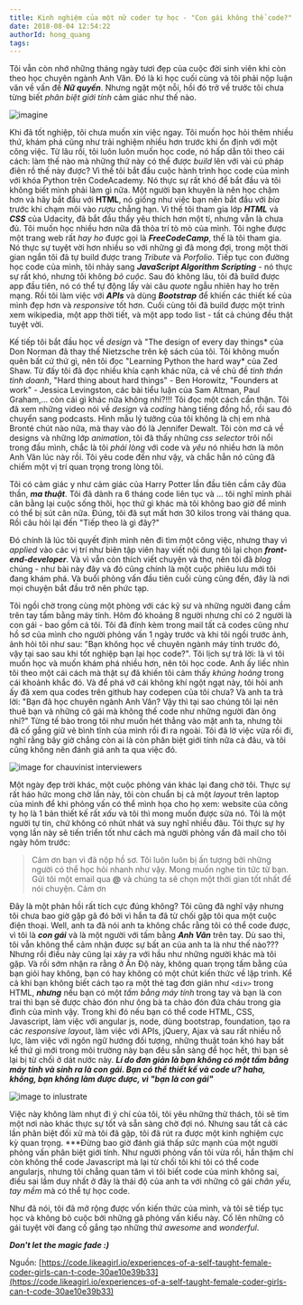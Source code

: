 ```yaml
---
title: Kinh nghiệm của một nữ coder tự học - "Con gái không thể code?"
date: 2018-08-04 12:54:22
authorId: hong_quang
tags:
---
```


Tôi vẫn còn nhớ những tháng ngày tươi đẹp của cuộc đời sinh viên khi còn theo học chuyên ngành Anh Văn. Đó là kì học cuối cùng và tôi phải nộp luận văn về vấn đề ***Nữ quyền***. Nhưng ngặt một nỗi, hồi đó trở về trước tôi chưa từng biết *phân biệt giới tính* cảm giác như thế nào.

<!-- more -->

![imagine](https://res.cloudinary.com/djeghcumw/image/upload/v1533219247/blog/Credit:%20Surbhi%20Oberoi.png)

Khi đã tốt nghiệp, tôi chưa muốn xin việc ngay. Tôi muốn học hỏi thêm nhiều thứ, khám phá cũng như trải nghiệm nhiều hơn trước khi ổn định với một công việc. Từ lâu rồi, tôi luôn luôn muốn học code, nó hấp dẫn tôi theo cái cách: làm thế nào mà những thứ này có thể được *build* lên với vài cú pháp điên rồ thế này được? Vì thế tôi bắt đầu cuộc hành trình học code của mình với khóa Python trên CodeAcademy. Nó thực sự rất khó để bắt đầu và tôi không biết mình phải làm gì nữa. Một người bạn khuyên là nên học chậm hơn và hãy bắt đầu với **HTML**, nó giống như việc bạn nên bắt đầu với *bia* trước khi chạm môi vào *rượu* chẳng hạn.
Vì thế tôi tham gia lớp ***HTML*** và ***CSS*** của Udacity, đã bắt đầu thấy yêu thích hơn một tí, nhưng vẫn là chưa đủ. Tôi muốn học nhiều hơn nữa đã thỏa trí tò mò của mình. Tôi nghe được một trang web rất *hay ho* được gọi là ***FreeCodeCamp***, thế là tôi tham gia. Nó thực sự tuyệt vời hơn nhiều so với những gì đã mong đợi, trong một thời gian ngắn tôi đã tự build được trang *Tribute* và *Porfolio*. Tiếp tục con đường học code của mình, tôi nhảy sang ***JavaScript Algorithm Scripting***  - nó thực sự rất khó, nhưng tôi không *bỏ cuộc*. Sau đó không lâu, tôi đã build được app đầu tiên, nó có thể tự động lấy vài câu *quote* ngẫu nhiên hay ho trên mạng. Rồi tôi làm việc với ***APIs*** và dùng ***Bootstrap*** để khiến các thiết kế của mình đẹp hơn và *responsive* tốt hơn. Cuối cùng tôi đã build được một trình xem wikipedia, một app thời tiết, và một app todo list - tất cả chúng đều thật tuyệt vời.

Kế tiếp tôi bắt đầu học về *design* và "The design of every day things* của Don Norman đã thay thế Nietzsche trên kệ sách của tôi. Tôi không muốn quên bất cứ thứ gì, nên tôi đọc "Learning Python the hard way* của Zed Shaw. Từ đấy tôi đã đọc nhiều khía cạnh khác nữa,    cả về chủ đề *tinh thần tinh doanh*, "Hard thing about hard things" - Ben Horowitz, "Founders at work" - Jessica Levingston, các bài tiểu luận của Sam Altman, Paul Graham,... còn cái gì khác nữa không nhỉ?!!! Tôi đọc một cách cẩn thận. Tôi đã xem những video nói về *design* và *coding* hàng tiếng đồng hồ, rồi sau đó chuyển sang podcasts. Hình mẫu lý tưởng của tôi không là chị em nhà Bronté chút nào nữa, mà thay vào đó là Jennifer Dewalt. Tôi còn mơ cả về designs và những lớp *animation*, tôi đã thấy những *css selector* trôi nổi trong đầu mình, chắc là tôi *phải lòng* với code và *yêu* nó nhiều hơn là môn Anh Văn lúc này rồi. Tôi yêu code đến như vậy, và chắc hẳn nó cũng đã chiếm một vị trí quan trọng trong lòng tôi.

Tôi có cảm giác y như cảm giác của Harry Potter lần đầu tiên cầm cây đũa thần,  ***ma thuật***. Tôi đã dành ra 6 tháng code liên tục và ... tôi nghĩ mình phải cân bằng lại cuộc sống thôi, học thứ gì khác mà tôi không bao giờ để mình có thể bị sút cân nữa. Đúng, tôi đã sụt mất hơn 30 kilos trong vài tháng qua. Rồi câu hỏi lại đến "Tiếp theo là gì đây?"

Đó chính là lúc tôi quyết định mình nên đi tìm một công việc, nhưng thay vì *applied* vào các vị trí như biên tập viên hay viết nội dung tôi lại chọn ***front-end-developer***. Và vì vẫn còn thích viết chuyện và thơ, nên tôi đã *blog* chúng - như bài này đây và đó cũng chính là một cuộc phiêu lưu mới tôi đang khám phá. Và buổi phỏng vấn đầu tiên cuối cùng cũng đến, đây là nơi mọi chuyện bắt đầu trở nên phức tạp.

Tôi ngồi chờ trong cùng một phòng với các kỹ sư và những người đang cầm trên tay tấm bằng máy tính. Hôm đó khoảng 8 người nhưng chỉ có 2 người là con gái - bao gồm cả tôi. Tôi đã đính kèm trong mail tất cả codes cũng như hồ sơ của mình cho người phỏng vấn 1 ngày trước và khi tôi ngồi trước ảnh, ảnh hỏi tôi như sau: "Bạn không học về chuyên ngành máy tính trước đó, vậy tại sao sau khi tốt nghiệp bạn lại học code?". Tôi lịch sự trả lời: là vì tôi muốn học và muốn khám phá nhiều hơn, nên tôi học code.  Anh ấy liếc nhìn tôi theo một cái cách mà thật sự đã khiến tôi cảm thấy *khủng hoảng* trong cái khoảnh khắc đó. Và để phá vỡ cái không khí ngột ngạt này, tôi hỏi anh ấy đã xem qua codes trên github hay codepen của tôi chưa? Và anh ta trả lời: "Bạn đã học chuyên ngành Anh Văn?  Vậy thì tại sao chúng tôi lại nên thuê bạn và những cô gái mà không thế code như những người đàn ông nhỉ?" Từng tế bào trong tôi như muốn hét thẳng vào mặt anh ta, nhưng tôi đã cố gắng giữ vẻ bình tĩnh của mình rồi đi ra ngoài. Tôi đã lờ việc vừa rồi đi, nghĩ rằng bây giờ chẳng còn ai là còn phân biệt giới tính nữa cả đâu, và tôi cũng không nên đánh giá anh ta qua việc đó.

![image for chauvinist interviewers](https://res.cloudinary.com/djeghcumw/image/upload/v1533219440/blog/Credit:%20Cartoonstock.com.jpg)

Một ngày đẹp trời khác, một cuộc phỏng ván khác lại đang chờ tôi. Thực sự rất háo hức mong chờ lần này, tôi còn chuẩn bị cả một *layout* trên laptop của mình để khi phỏng vấn có thể mình họa cho họ xem: website của công ty họ là 1 bản thiết kế rất *xấu*  và tôi thì mong muốn được sửa nó. Tôi là một người tự tin, chứ không có nhút nhát và suy nghĩ nhiều đâu. Tôi thực sự hy vọng lần này sẽ tiến triển tốt như cách mà người phỏng vấn đã mail cho tôi ngày hôm trước:

> Cảm ơn bạn vì đã nộp hồ sơ. Tôi luôn luôn bị ấn tượng bởi những người có thể học hỏi nhanh như vậy. Mong muốn nghe tin tức từ bạn. Gửi tôi một email qua ********@******** và chúng ta sẽ chọn một thời gian tốt nhất để nói chuyện.
Cảm ơn

Đây là một phản hồi rất tích cực đúng không?  Tôi cũng đã nghĩ vậy nhưng tôi chưa bao giờ gặp gã đó bởi vì hắn ta đã từ chối gặp tôi qua một cuộc điện thoại. Well, anh ta đã nói anh ta không chắc rằng tôi có thể code được, vì tôi là ***con gái*** và là một người với tấm bằng ***Anh Văn*** trên tay. Dù sao thì, tôi vẫn không thể cảm nhận được sự bất an của anh ta là như thế nào??? Nhưng rồi điều này cũng lại xảy ra với hầu như những người khác mà tôi gặp. Và rồi sớm nhận ra rằng ở Ấn Độ này, không quan trọng tấm bằng của bạn giỏi hay không, bạn có hay không có một chút kiến thức về lập trình. Kể cả khi bạn không biết cách tạo ra một thẻ tag đơn giản như `<div>` trong HTML, ***nhưng*** nếu bạn có một *tấm bằng máy tính*  trong tay và bạn là con trai thì bạn sẽ được chào đón như ông bà ta chào đón đứa cháu trong gia đình của mình vậy. Trong khi đó nếu bạn có thể code HTML, CSS, Javascript, làm việc với angular js, node, dùng bootstrap, foundation, tạo ra các *responsive layout*, làm việc với APIs, jQuery, Ajax và sau rất nhiều nỗ lực, làm việc với ngôn ngữ hướng đối tượng, những thuật toán khó hay bất kể thứ gì mới trong môi trường này bạn đều sẵn sàng để học hết, thì bạn sẽ lại bị từ chối ở dát nước này. ***Lí do đơn giản là bạn không có một *tấm bằng máy tính* và sinh ra là con gái. Bạn có thể thiết kế và code ư? haha, không, bạn không làm được được, vì "bạn là con gái"***

![image to inlustrate](https://res.cloudinary.com/djeghcumw/image/upload/v1533219662/blog/Credit:%20The%20New%20Times.jpg)

Việc này không làm nhụt đi ý chí của tôi, tôi yêu những thử thách, tôi sẽ tìm một nơi nào khác thực sự tốt và sẵn sàng chờ đợi nó. Nhưng sau tất cả các lần phân biệt đối xử mà tôi đã gặp, tôi đã rút ra được một kinh nghiệm cực kỳ quan trọng. ***Đừng bao giờ đánh giá thấp sức mạnh của một người phỏng vấn phân biệt giới tính. Như người phỏng vấn tôi vừa rồi, hắn thậm chí còn không thể code Javascript mà lại từ chối tôi khi tôi có thể code angularjs, nhưng tôi chẳng quan tâm vì tôi biết code của mình không sai, điều sai lầm duy nhất ở đây là thái độ của anh ta với những cô gái *chân yếu, tay mềm* mà có thể tự học code.

Như đã nói, tôi đã mở rộng được vốn kiến thức của mình, và tôi sẽ tiếp tục học và không bỏ cuộc bởi những gã phỏng vấn kiểu này. Cố lên những cô gái tuyệt vời đang cố gắng tạo những thứ *awesome* and *wonderful*.

***Don't let the magic fade :)***

Nguồn: [https://code.likeagirl.io/experiences-of-a-self-taught-female-coder-girls-can-t-code-30ae10e39b33](https://code.likeagirl.io/experiences-of-a-self-taught-female-coder-girls-can-t-code-30ae10e39b33)
